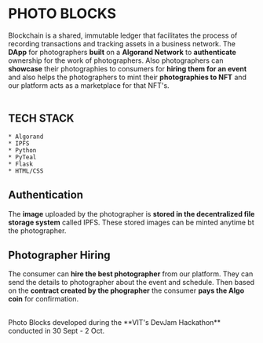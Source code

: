 # PHOTO BLOCKS
Blockchain is a shared, immutable ledger that facilitates the process of recording transactions and tracking assets in a business network. The **DApp** for photographers **built** on a **Algorand Network** to **authenticate** ownership for the work of photographers. Also photographers can **showcase** their photographies to consumers for **hiring them for an event** and also helps the photographers to mint their **photographies to NFT** and our platform acts as a marketplace for that NFT's.
<br/><br>

## TECH STACK
    * Algorand
    * IPFS
    * Python
    * PyTeal
    * Flask
    * HTML/CSS
    
## Authentication
The **image** uploaded by the photographer is **stored in the decentralized file storage system** called IPFS. These stored images can be minted anytime bt the photographer.

## Photographer Hiring
The consumer can **hire the best photographer** from our platform. They can send the details to photographer about the event and schedule. Then based on the **contract created by the phographer** the consumer **pays the Algo coin** for confirmation.


<br>
Photo Blocks developed during the **VIT's DevJam Hackathon** conducted in 30 Sept - 2 Oct.

